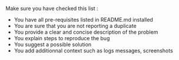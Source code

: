 Make sure you have checked this list :

  - You have all pre-requisites listed in README.md installed
  - You are sure that you are not reporting a duplicate
  - You provide a clear and concise description of the problem
  - You explain steps to reproduce the bug
  - You suggest a possible solution
  - You add additionnal context such as logs messages, screenshots
